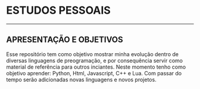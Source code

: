 <body>
  <h1>ESTUDOS PESSOAIS</h1>
  <hr>
  <h2 >APRESENTAÇÃO E OBJETIVOS</h2>

  <p>Esse repositório tem como objetivo mostrar minha evolução dentro de diversas linguagens de preogramação, e por consequência servir como material de referência para outros inciantes. Neste momento tenho como objetivo aprender: Python, Html, Javascript, C++ e Lua. Com  passar do tempo serão adicionadas novas linguagens e novos projetos.</p>
</body>
